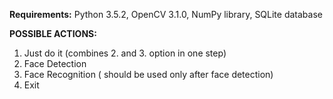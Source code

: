 **Requirements:** Python 3.5.2, OpenCV 3.1.0, NumPy library, SQLite database

**POSSIBLE ACTIONS:**
1. Just do it (combines 2. and 3. option in one step) 
2. Face Detection
3. Face Recognition ( should be used only after face detection)
4. Exit
